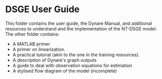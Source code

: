 # DSGE User Guide

This folder contains the user guide, the Dynare Manual, and additional resources to understand and the implementation of the NT-DSGE model.
The other folder contains:
- A MATLAB primer
- A primer on linearization.
- A practical tutorial (akin to the one in the training resources).
- A description of Dynare's graph outputs
- A guide to deal with observation equations for estimation
- A stylised flow diagram of the model (incomplete) 

